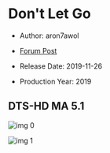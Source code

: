 # Don't Let Go

* Author: aron7awol

* [Forum Post](https://www.avsforum.com/threads/bass-eq-for-filtered-movies.2995212/post-58944990)

* Release Date: 2019-11-26
* Production Year: 2019

## DTS-HD MA 5.1

![img 0](https://i.imgur.com/xunbgls.jpg)

![img 1](https://i.imgur.com/mdutzp9.png)

